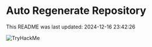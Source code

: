 # Auto Regenerate Repository

This README was last updated: 2024-12-16 23:42:26

 ![TryHackMe](https://tryhackme.com/badge/533634)